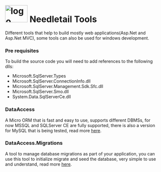 <h1><a href="http://download-codeplex.sec.s-msft.com/Download?ProjectName=needletailtools&amp;DownloadId=523870"><img style="padding-left: 0px; padding-right: 0px; display: inline; padding-top: 0px; border: 0;" title="logo" src="https://raw.github.com/pedro-ramirez-suarez/needletailtools/master/logo.png" border="0" alt="logo" width="73" height="56" /></a> Needletail Tools</h1>
<p>Different tools that help to build mostly web applications(Asp.Net and Asp.Net MVC), some tools can also be used for windows development.</p>
<h3>Pre requisites</h3>
<p>To build the source code you will need to add references to the following dlls:</p>
<ul>
<li>Microsoft.SqlServer.Types </li>
<li>Microsoft.SqlServer.ConnectionInfo.dll </li>
<li>Microsoft.SqlServer.Management.Sdk.Sfc.dll </li>
<li>Microsoft.SqlServer.Smo.dll </li>
<li>System.Data.SqlServerCe.dll </li>
</ul>
<h3>DataAccess</h3>
<p>A Micro ORM that is fast and easy to use, supports different DBMSs, for now MSSQL and SQLServer CE are fully supported, there is also a version for MySQL that is being tested, read more <a href="https://github.com/pedro-ramirez-suarez/needletailtools/wiki/Using-Needletail#dataaccess">here</a>.</p>
<h3>DataAccess.Migrations</h3>
<p>A tool to manage database migrations as part of your application, you can use this tool to initialize migrate and seed the database, very simple to use and understand, read more <a href="https://github.com/pedro-ramirez-suarez/needletailtools/wiki/Using-Needletail#dataaccessmigrations"> here</a>.</p>